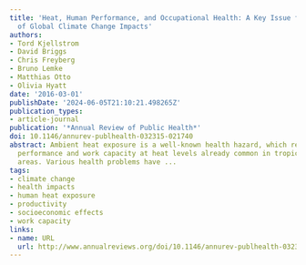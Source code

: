 ```yaml
---
title: 'Heat, Human Performance, and Occupational Health: A Key Issue for the Assessment
  of Global Climate Change Impacts'
authors:
- Tord Kjellstrom
- David Briggs
- Chris Freyberg
- Bruno Lemke
- Matthias Otto
- Olivia Hyatt
date: '2016-03-01'
publishDate: '2024-06-05T21:10:21.498265Z'
publication_types:
- article-journal
publication: '*Annual Review of Public Health*'
doi: 10.1146/annurev-publhealth-032315-021740
abstract: Ambient heat exposure is a well-known health hazard, which reduces human
  performance and work capacity at heat levels already common in tropical and subtropical
  areas. Various health problems have ...
tags:
- climate change
- health impacts
- human heat exposure
- productivity
- socioeconomic effects
- work capacity
links:
- name: URL
  url: http://www.annualreviews.org/doi/10.1146/annurev-publhealth-032315-021740
---
```

